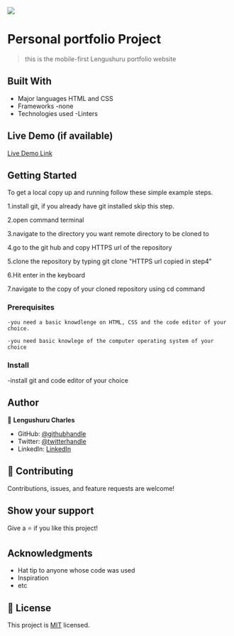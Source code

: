 ![](https://img.shields.io/badge/Microverse-blueviolet)

# Personal portfolio Project

> this is the mobile-first Lengushuru portfolio website 


## Built With

- Major languages HTML and CSS
- Frameworks -none
- Technologies used -Linters

## Live Demo (if available)

[Live Demo Link](https://livedemo.com)



## Getting Started

To get a local copy up and running follow these simple example steps.

   1.install git, if you already have git installed skip this step.
 
   2.open command terminal
 
   3.navigate to the directory you want remote directory to be cloned to
 
   4.go to the git hub and copy HTTPS url of the repository
 
   5.clone the repository by typing git clone "HTTPS url copied in step4"
 
   6.Hit enter in the keyboard
 
   7.navigate to the copy of your cloned repository using cd command

### Prerequisites

    -you need a basic knowdlenge on HTML, CSS and the code editor of your choice.
    
    -you need basic knowlege of the computer operating system of your choice

### Install
 -install git and code editor of your choice

## Author

👤 **Lengushuru Charles**

- GitHub: [@githubhandle](https://github.com/lengushuru)
- Twitter: [@twitterhandle](https://twitter.com/ngushuru)
- LinkedIn: [LinkedIn](https://linkedin.com/in/lengushuru)


## 🤝 Contributing

Contributions, issues, and feature requests are welcome!


## Show your support

Give a ⭐️ if you like this project!

## Acknowledgments

- Hat tip to anyone whose code was used
- Inspiration
- etc

## 📝 License

This project is [MIT](./LICENSE) licensed.
